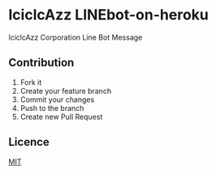 # lciclcAzz LINEbot-on-heroku
lciclcAzz Corporation Line Bot Message

## Contribution
1. Fork it  
2. Create your feature branch  
3. Commit your changes  
4. Push to the branch  
5. Create new Pull Request

## Licence
[MIT](LICENSE)